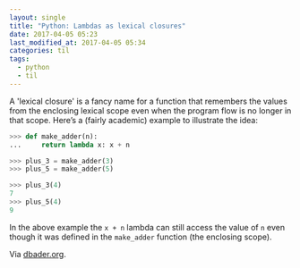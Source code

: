 ```yaml
---
layout: single
title: "Python: Lambdas as lexical closures"
date: 2017-04-05 05:23
last_modified_at: 2017-04-05 05:34
categories: til
tags:
  - python
  - til
---
```


A 'lexical closure' is a fancy name for a function that remembers the values
from the enclosing lexical scope even when the program flow is no longer in
that scope.
Here’s a (fairly academic) example to illustrate the idea:

```python
>>> def make_adder(n):
...     return lambda x: x + n

>>> plus_3 = make_adder(3)
>>> plus_5 = make_adder(5)

>>> plus_3(4)
7
>>> plus_5(4)
9
```

In the above example the `x + n` lambda can still access the value of `n` even
though it was defined in the `make_adder` function (the enclosing scope).

Via [dbader.org](https://dbader.org/blog/python-lambda-functions).
